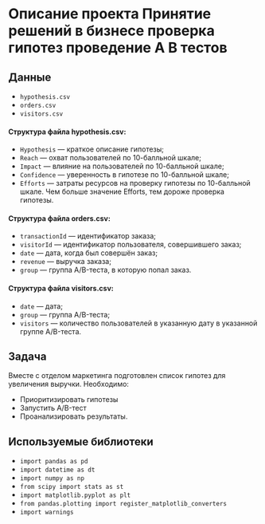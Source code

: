 # Описание проекта Принятие решений в бизнесе проверка гипотез проведение А В тестов

## Данные
- `hypothesis.csv`
- `orders.csv`
- `visitors.csv`

#### Структура файла  hypothesis.csv: 
- `Hypothesis` — краткое описание гипотезы;
- `Reach` — охват пользователей по 10-балльной шкале;
- `Impact` — влияние на пользователей по 10-балльной шкале;
- `Confidence` — уверенность в гипотезе по 10-балльной шкале;
- `Efforts` — затраты ресурсов на проверку гипотезы по 10-балльной шкале. Чем больше значение Efforts, тем дороже проверка гипотезы.

#### Структура файла orders.csv:
- `transactionId` — идентификатор заказа;
- `visitorId` — идентификатор пользователя, совершившего заказ;
- `date` — дата, когда был совершён заказ;
- `revenue` — выручка заказа;
- `group` — группа A/B-теста, в которую попал заказ.

#### Структура файла visitors.csv:
- `date` — дата;
- `group` — группа A/B-теста;
- `visitors` — количество пользователей в указанную дату в указанной группе A/B-теста.

## Задача
Вместе с отделом маркетинга подготовлен список гипотез для увеличения выручки.
Необходимо:
- Приоритизировать гипотезы 
- Запустить A/B-тест
- Проанализировать результаты. 

## Используемые библиотеки
- `import pandas as pd`
- `import datetime as dt`
- `import numpy as np`
- `from scipy import stats as st`
- `import matplotlib.pyplot as plt`
- `from pandas.plotting import register_matplotlib_converters`
- `import warnings`
